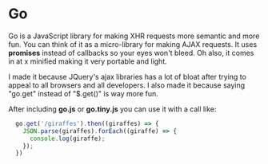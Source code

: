 # Go
Go is a JavaScript library for making XHR requests more semantic and more fun. You can think of it as a micro-library for making AJAX requests. It uses **promises** instead of callbacks so your eyes won't bleed. Oh also, it comes in at x minified making it very portable and light.

I made it because JQuery's ajax libraries has a lot of bloat after trying to appeal to all browsers and all developers. I also made it because saying "go.get" instead of "$.get()" is way more fun.

After including **go.js** or **go.tiny.js** you can use it with a call like:

```js
  go.get('/giraffes').then((giraffes) => {
    JSON.parse(giraffes).forEach((giraffe) => {
      console.log(giraffe);
    });
  })
```
